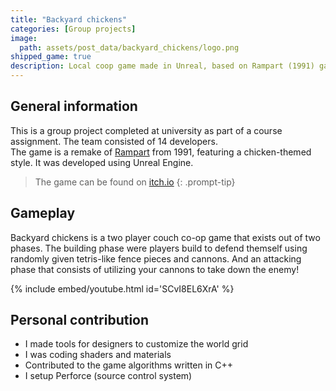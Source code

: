 ```yaml
---
title: "Backyard chickens"
categories: [Group projects]
image:
  path: assets/post_data/backyard_chickens/logo.png
shipped_game: true
description: Local coop game made in Unreal, based on Rampart (1991) gameplay
---
```


## General information

This is a group project completed at university as part of a course assignment. The team consisted of 14 developers.\
The game is a remake of [Rampart](https://en.wikipedia.org/wiki/Rampart_(video_game)) from 1991, featuring a chicken-themed style. It was developed using Unreal Engine.

> The game can be found on [itch.io](https://smooth-dedede.itch.io/backyardchickens)
{: .prompt-tip}

## Gameplay

Backyard chickens is a two player couch co-op game that exists out of two phases. The building phase were players build to defend themself using randomly given tetris-like fence pieces and cannons. And an attacking phase that consists of utilizing your cannons to take down the enemy!

{% include embed/youtube.html id='SCvI8EL6XrA' %}

## Personal contribution

- I made tools for designers to customize the world grid
- I was coding shaders and materials
- Contributed to the game algorithms written in C++
- I setup Perforce (source control system)